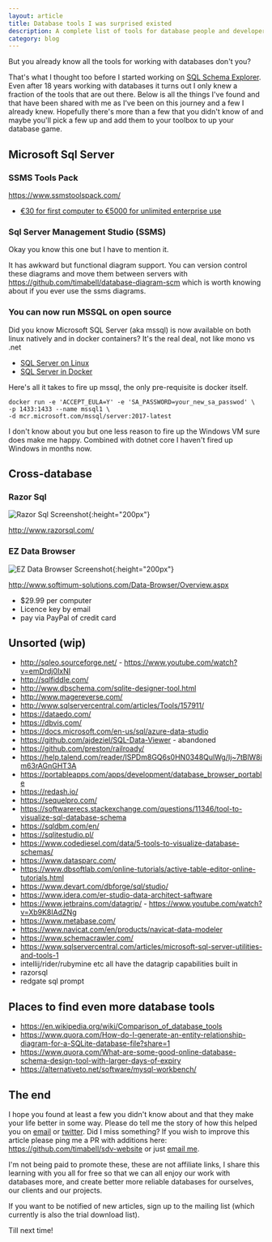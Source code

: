 ```yaml
---
layout: article
title: Database tools I was surprised existed
description: A complete list of tools for database people and developers
category: blog
---
```


But you already know all the tools for working with databases don't you?

That's what I thought too before I started working on [SQL Schema
Explorer](http://schemaexplorer.io/). Even after 18 years working with
databases it turns out I only knew a fraction of the tools that are out there.
Below is all the things I've found and that have been shared with me as I've
been on this journey and a few I already knew. Hopefully there's more than a
few that you didn't know of and maybe you'll pick a few up and add them to your
toolbox to up your database game.

## Microsoft Sql Server

### SSMS Tools Pack

<https://www.ssmstoolspack.com/>

* [€30 for first computer to €5000 for unlimited enterprise use](https://www.ssmstoolspack.com/Licensing)


### Sql Server Management Studio (SSMS)

Okay you know this one but I have to mention it.

It has awkward but functional diagram support. You can version control these
diagrams and move them between servers with
<https://github.com/timabell/database-diagram-scm> which is worth knowing about
if you ever use the ssms diagrams.

### You can now run MSSQL on open source

Did you know Microsoft SQL Server (aka mssql) is now available on both linux
natively and in docker containers? It's the real deal, not like mono vs .net

* [SQL Server on Linux](https://docs.microsoft.com/en-us/sql/linux/sql-server-linux-setup)
* [SQL Server in Docker](https://docs.microsoft.com/en-us/sql/linux/quickstart-install-connect-docker?view=sql-server-2017)

Here's all it takes to fire up mssql, the only pre-requisite is docker itself.

	docker run -e 'ACCEPT_EULA=Y' -e 'SA_PASSWORD=your_new_sa_passwod' \
	-p 1433:1433 --name mssql1 \
	-d mcr.microsoft.com/mssql/server:2017-latest

I don't know about you but one less reason to fire up the Windows VM sure does
make me happy. Combined with dotnet core I haven't fired up Windows in months
now.


## Cross-database

### Razor Sql

![Razor Sql Screenshot](https://www.razorsql.com/images/razorsql/main45.jpg){:height="200px"}

<http://www.razorsql.com/>

### EZ Data Browser

![EZ Data Browser Screenshot](http://www.softimum-solutions.com/Content/Images/Overview.png){:height="200px"}

<http://www.softimum-solutions.com/Data-Browser/Overview.aspx>

* $29.99 per computer
* Licence key by email
* pay via PayPal of credit card

## Unsorted (wip)

* <http://sqleo.sourceforge.net/> - <https://www.youtube.com/watch?v=emDrdj0IxNI>
* <http://sqlfiddle.com/>
* <http://www.dbschema.com/sqlite-designer-tool.html>
* <http://www.magereverse.com/>
* <http://www.sqlservercentral.com/articles/Tools/157911/>
* <https://dataedo.com/>
* <https://dbvis.com/>
* <https://docs.microsoft.com/en-us/sql/azure-data-studio>
* <https://github.com/ajdeziel/SQL-Data-Viewer> - abandoned
* <https://github.com/preston/railroady/>
* <https://help.talend.com/reader/ISPDm8GQ6s0HN0348QulWg/Ij~7tBlW8im63rAGnGHT3A>
* <https://portableapps.com/apps/development/database_browser_portable>
* <https://redash.io/>
* <https://sequelpro.com/>
* <https://softwarerecs.stackexchange.com/questions/11346/tool-to-visualize-sql-database-schema>
* <https://sqldbm.com/en/>
* <https://sqlitestudio.pl/>
* <https://www.codediesel.com/data/5-tools-to-visualize-database-schemas/>
* <https://www.datasparc.com/>
* <https://www.dbsoftlab.com/online-tutorials/active-table-editor-online-tutorials.html>
* <https://www.devart.com/dbforge/sql/studio/>
* <https://www.idera.com/er-studio-data-architect-saftware>
* <https://www.jetbrains.com/datagrip/> - <https://www.youtube.com/watch?v=Xb9K8IAdZNg>
* <https://www.metabase.com/>
* <https://www.navicat.com/en/products/navicat-data-modeler>
* <https://www.schemacrawler.com/>
* <https://www.sqlservercentral.com/articles/microsoft-sql-server-utilities-and-tools-1>
* intellij/rider/rubymine etc all have the datagrip capabilities built in
* razorsql
* redgate sql prompt

## Places to find even more database tools

* <https://en.wikipedia.org/wiki/Comparison_of_database_tools>
* <https://www.quora.com/How-do-I-generate-an-entity-relationship-diagram-for-a-SQLite-database-file?share=1>
* <https://www.quora.com/What-are-some-good-online-database-schema-design-tool-with-larger-days-of-expiry>
* <https://alternativeto.net/software/mysql-workbench/>

## The end

I hope you found at least a few you didn't know about and that they make your life better in some way. Please do tell me the story of how this helped you on [email](tim@schemaexplorer.io) or [twitter](https://twitter.com/tim_abell).
Did I miss something? If you wish to improve this article please ping me a PR with additions here: https://github.com/timabell/sdv-website or just [email me](tim@schemaexplorer.io).

I'm not being paid to promote these, these are not affiliate links, I share this learning with you all for free so that we can all enjoy our work with databases more, and create better more reliable databases for ourselves, our clients and our projects.

If you want to be notified of new articles, sign up to the mailing list (which currently is also the trial download list).

Till next time!
